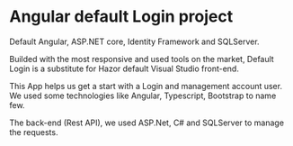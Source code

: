 # Angular default Login project
Default Angular, ASP.NET core, Identity Framework and SQLServer.

Builded with the most responsive and used tools on the market, Default Login is a substitute for Hazor default Visual Studio front-end.

This App helps us get a start with a Login and management account user. We used some technologies like Angular, Typescript, Bootstrap to name few.

The back-end (Rest API), we used ASP.Net, C# and SQLServer to manage the requests.
